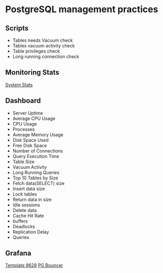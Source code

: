 # PostgreSQL management practices

## Scripts

- Tables needs Vacuum check
- Tables vacuum activity check
- Table privileges check
- Long running connection check

## Monitoring Stats

[System Stats](https://www.postgresql.org/docs/current/monitoring-stats.html)

## Dashboard

- Server Uptime
- Average CPU Usage
- CPU Usage
- Processes
- Average Memory Usage
- Disk Space Used
- Free Disk Space
- Number of Connections
- Query Execution Time
- Table Size
- Vacuum Activity
- Long Running Queries
- Top 10 Tables by Size
- Fetch data(SELECT) size
- Insert data size
- Lock tables
- Return data in size
- Idle sessions
- Delete data
- Cache Hit Rate
- buffers
- Deadlocks
- Replication Delay
- Queries

## Grafana

[Template 9628](https://grafana.com/grafana/dashboards/9628-postgresql-database/)
[PG Bouncer](https://grafana.com/grafana/dashboards/9760-postgresql-pgbouncer/)

